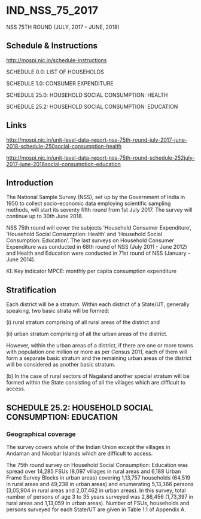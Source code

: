 # IND_NSS_75_2017
NSS 75TH ROUND (JULY, 2017 – JUNE, 2018)

## Schedule & Instructions

http://mospi.nic.in/schedule-instructions

SCHEDULE 0.0: LIST OF HOUSEHOLDS

SCHEDULE 1.0: CONSUMER EXPENDITURE

SCHEDULE 25.0: HOUSEHOLD SOCIAL CONSUMPTION: HEALTH

SCHEDULE 25.2: HOUSEHOLD SOCIAL CONSUMPTION: EDUCATION

## Links

http://mospi.nic.in/unit-level-data-report-nss-75th-round-july-2017-june-2018-schedule-250social-consumption-health

http://mospi.nic.in/unit-level-data-report-nss-75th-round-schedule-252july-2017-june-2018social-consumption-education

## Introduction

The National Sample Survey (NSS), set up by the Government of India in 1950 to collect socio-economic data employing scientific sampling methods, will start its seventy fifth round from 1st July 2017. The survey will continue up to 30th June 2018.

NSS 75th round will cover the subjects ‘Household Consumer Expenditure’, ‘Household Social Consumption: Health’ and ‘Household Social Consumption: Education’. The last surveys on Household Consumer Expenditure was conducted in 68th round of NSS (July 2011 - June 2012) and Health and Education were conducted in 71st round of NSS (January – June 2014).

KI: Key indicator
MPCE: monthly per capita consumption expenditure

## Stratification

Each district will be a stratum. Within each district of a State/UT, generally speaking, two basic strata will be formed: 

(i) rural stratum comprising of all rural areas of the district and 

(ii) urban stratum comprising of all the urban areas of the district. 

However, within the urban areas of a district, if there are one or more towns with population one million or more as per Census 2011, each of them will form a separate basic stratum and the remaining urban areas of the district will be considered as another basic stratum. 

(b) In the case of rural sectors of Nagaland another special stratum will be formed within the
State consisting of all the villages which are difficult to access.

## SCHEDULE 25.2: HOUSEHOLD SOCIAL CONSUMPTION: EDUCATION

### Geographical coverage

The survey covers whole of the Indian Union except the villages in Andaman and Nicobar Islands which are difficult to access. 

The 75th round survey on Household Social Consumption: Education was spread over 14,285 FSUs (8,097 villages in rural areas and 6,188 Urban Frame Survey Blocks in urban areas) covering 1,13,757 households (64,519 in rural areas and 49,238 in urban areas) and enumerating 5,13,366 persons (3,05,904 in rural areas and 2,07,462 in urban areas). In this survey, total number of persons of age 3 to 35 years surveyed was 2,86,456 (1,73,397 in rural areas and 1,13,059 in urban areas). Number of FSUs, households and persons surveyed for each State/UT are given in Table 1.1 of Appendix A. 
